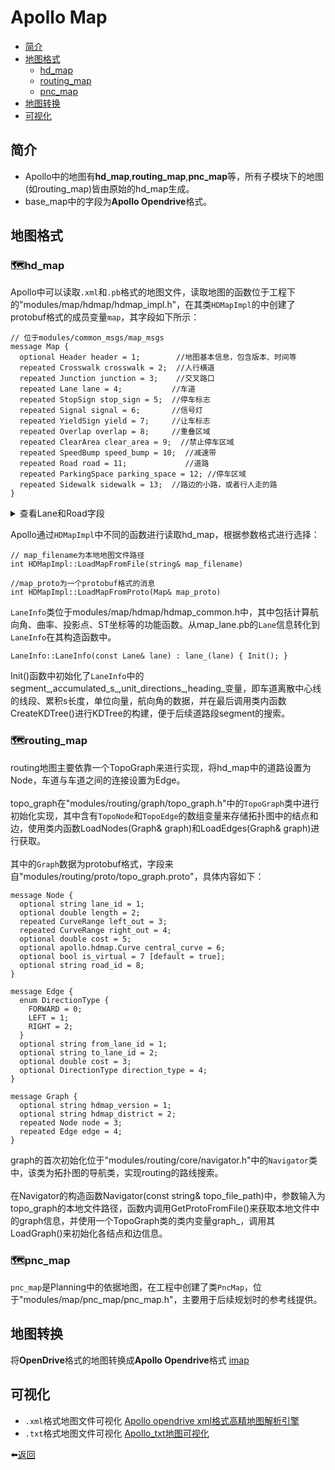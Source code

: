 # Apollo Map

- [简介](#简介)
- [地图格式](#地图格式)
  - [hd_map](#🗺️hd_map)
  - [routing_map](#🗺️routing_map)
  - [pnc_map](#🗺️pnc_map)
- [地图转换](#地图转换)
- [可视化](#地图格式)

## 简介
* Apollo中的地图有**hd_map**,**routing_map**,**pnc_map**等，所有子模块下的地图(如routing_map)皆由原始的hd_map生成。
* base_map中的字段为**Apollo Opendrive**格式。

## 地图格式

### 🗺️**hd_map**
Apollo中可以读取`.xml`和`.pb`格式的地图文件，读取地图的函数位于工程下的"modules/map/hdmap/hdmap_impl.h"，在其类`HDMapImpl`的中创建了protobuf格式的成员变量`map`，其字段如下所示：
```
// 位于modules/common_msgs/map_msgs
message Map {
  optional Header header = 1;        //地图基本信息，包含版本、时间等
  repeated Crosswalk crosswalk = 2;  //人行横道
  repeated Junction junction = 3;    //交叉路口
  repeated Lane lane = 4;           //车道
  repeated StopSign stop_sign = 5;  //停车标志
  repeated Signal signal = 6;       //信号灯
  repeated YieldSign yield = 7;     //让车标志
  repeated Overlap overlap = 8;     //重叠区域
  repeated ClearArea clear_area = 9;  //禁止停车区域
  repeated SpeedBump speed_bump = 10;  //减速带
  repeated Road road = 11;             //道路
  repeated ParkingSpace parking_space = 12; //停车区域
  repeated Sidewalk sidewalk = 13;  //路边的小路，或者行人走的路
}
```

<details>
  <summary>查看Lane和Road字段</summary>

  ```
  // A lane is part of a roadway, that is designated for use by a single line of vehicles.
  // Most public roads (include highways) have more than two lanes.
  message Lane {
    optional Id id = 1;         //编号

    // Central lane as reference trajectory, not necessary to be the geometry central.
    optional Curve central_curve = 2;     //中心曲线

    // Lane boundary curve.
    optional LaneBoundary left_boundary = 3;          //左边界
    optional LaneBoundary right_boundary = 4;         //右边界

    // in meters.
    optional double length = 5;                       //长度

    // Speed limit of the lane, in meters per second.
    optional double speed_limit = 6;           //速度限制

    repeated Id overlap_id = 7;                //重叠区域id

    // All lanes can be driving into (or from).
    repeated Id predecessor_id = 8;           //前任id
    repeated Id successor_id = 9;             //继任者id

    // Neighbor lanes on the same direction.
    repeated Id left_neighbor_forward_lane_id = 10;    //左边相邻前方车道id
    repeated Id right_neighbor_forward_lane_id = 11;   //右边相邻前方车道id

    enum LaneType {               //车道类型
      NONE = 1;                  //无
      CITY_DRIVING = 2;           //城市道路
      BIKING = 3;                 //自行车
      SIDEWALK = 4;               //人行道
      PARKING = 5;                //停车
    };
    optional LaneType type = 12;         //车道类型

    enum LaneTurn {
      NO_TURN = 1;        //直行
      LEFT_TURN = 2;      //左转弯
      RIGHT_TURN = 3;     //右转弯
      U_TURN = 4;         //掉头
    };
    optional LaneTurn turn = 13;          //转弯类型

    repeated Id left_neighbor_reverse_lane_id = 14;       //左边相邻反方向车道id
    repeated Id right_neighbor_reverse_lane_id = 15;      //右边相邻反方向车道id

    optional Id junction_id = 16;

    // Association between central point to closest boundary.
    repeated LaneSampleAssociation left_sample = 17;      //中心点与最近左边界之间的关联
    repeated LaneSampleAssociation right_sample = 18;     //中心点与最近右边界之间的关联

    enum LaneDirection {
      FORWARD = 1;     //前
      BACKWARD = 2;    //后，潮汐车道借用的情况？
      BIDIRECTION = 3;  //双向
    }
    optional LaneDirection direction = 19;   //车道方向

    // Association between central point to closest road boundary.
    repeated LaneSampleAssociation left_road_sample = 20;    //中心点与最近左路边界之间的关联
    repeated LaneSampleAssociation right_road_sample = 21;    //中心点与最近右路边界之间的关联
  }
  ```
  
  ```
  // road section defines a road cross-section, At least one section must be defined in order to
  // use a road, If multiple road sections are defined, they must be listed in order along the road
  message RoadSection {
    optional Id id = 1;
    // lanes contained in this section
    repeated Id lane_id = 2;
    // boundary of section
    optional RoadBoundary boundary = 3;
  }

  // The road is a collection of traffic elements, such as lanes, road boundary etc.
  // It provides general information about the road.
  message Road {
    optional Id id = 1;
    repeated RoadSection section = 2;

    // if lane road not in the junction, junction id is null.
    optional Id junction_id = 3;
  }
  ```
  </details>

Apollo通过`HDMapImpl`中不同的函数进行读取hd_map，根据参数格式进行选择：
```
// map_filename为本地地图文件路径
int HDMapImpl::LoadMapFromFile(string& map_filename)

//map_proto为一个protobuf格式的消息
int HDMapImpl::LoadMapFromProto(Map& map_proto)
```

`LaneInfo`类位于modules/map/hdmap/hdmap_common.h中，其中包括计算航向角、曲率、投影点、ST坐标等的功能函数。从map_lane.pb的`Lane`信息转化到`LaneInfo`在其构造函数中。
```
LaneInfo::LaneInfo(const Lane& lane) : lane_(lane) { Init(); }
```
Init()函数中初始化了`LaneInfo`中的segment_,accumulated_s_,unit_directions_,heading_变量，即车道离散中心线的线段、累积s长度，单位向量，航向角的数据，并在最后调用类内函数CreateKDTree()进行KDTree的构建，便于后续道路段segment的搜索。

### 🗺️**routing_map**
routing地图主要依靠一个TopoGraph来进行实现，将hd_map中的道路设置为Node，车道与车道之间的连接设置为Edge。<br>
<br>
topo_graph在"modules/routing/graph/topo_graph.h"中的`TopoGraph`类中进行初始化实现，其中含有`TopoNode`和`TopoEdge`的数组变量来存储拓扑图中的结点和边，使用类内函数LoadNodes(Graph& graph)和LoadEdges(Graph& graph)进行获取。<br>
<br>
其中的`Graph`数据为protobuf格式，字段来自"modules/routing/proto/topo_graph.proto"，具体内容如下：

```
message Node {
  optional string lane_id = 1;
  optional double length = 2;
  repeated CurveRange left_out = 3;
  repeated CurveRange right_out = 4;
  optional double cost = 5;
  optional apollo.hdmap.Curve central_curve = 6;
  optional bool is_virtual = 7 [default = true];
  optional string road_id = 8;
}

message Edge {
  enum DirectionType {
    FORWARD = 0;
    LEFT = 1;
    RIGHT = 2;
  }
  optional string from_lane_id = 1;
  optional string to_lane_id = 2;
  optional double cost = 3;
  optional DirectionType direction_type = 4;
}

message Graph {
  optional string hdmap_version = 1;
  optional string hdmap_district = 2;
  repeated Node node = 3;
  repeated Edge edge = 4;
}
```

graph的首次初始化位于"modules/routing/core/navigator.h"中的`Navigator`类中，该类为拓扑图的导航类，实现routing的路线搜索。<br>
<br>
在Navigator的构造函数Navigator(const string& topo_file_path)中，参数输入为topo_graph的本地文件路径，函数内调用GetProtoFromFile()来获取本地文件中的graph信息，并使用一个TopoGraph类的类内变量graph_，调用其LoadGraph()来初始化各结点和边信息。

### 🗺️**pnc_map**
`pnc_map`是Planning中的依据地图，在工程中创建了类`PncMap`，位于"modules/map/pnc_map/pnc_map.h"，主要用于后续规划时的参考线提供。


## 地图转换
将**OpenDrive**格式的地图转换成**Apollo Opendrive**格式 [imap](https://github.com/daohu527/imap)

## 可视化
* `.xml`格式地图文件可视化 [Apollo opendrive xml格式高精地图解析引擎](https://github.com/chenyongzhe/HdmapEngine) 
* `.txt`格式地图文件可视化 [Apollo_txt地图可视化](https://github.com/HUXING8/Apollo-Map-Read)

⬅️[返回](../ReadMe.md)